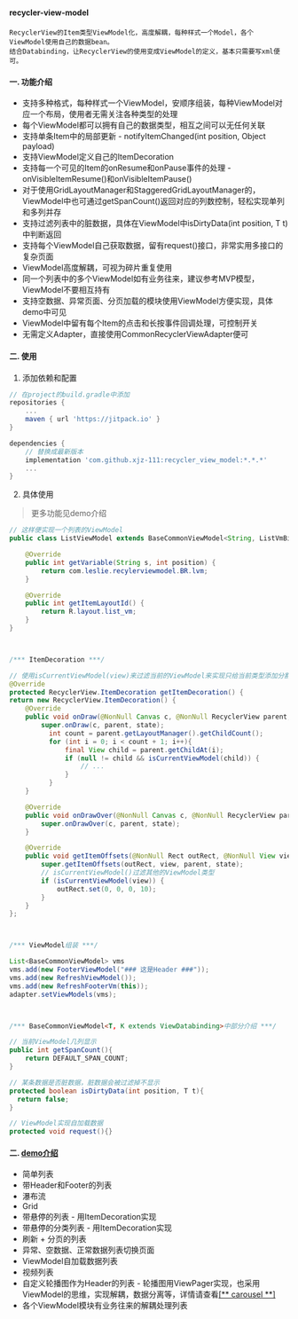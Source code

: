 #### recycler-view-model
```
RecyclerView的Item类型ViewModel化，高度解耦，每种样式一个Model，各个ViewModel使用自己的数据bean。
结合Databinding，让RecyclerView的使用变成ViewModel的定义，基本只需要写xml便可。
```
#### 一. 功能介绍
* 支持多种格式，每种样式一个ViewModel，安顺序组装，每种ViewModel对应一个布局，使用者无需关注各种类型的处理
* 每个ViewModel都可以拥有自己的数据类型，相互之间可以无任何关联
* 支持单条Item中的局部更新 - notifyItemChanged(int position, Object payload)
* 支持ViewModel定义自己的ItemDecoration
* 支持每一个可见的Item的onResume和onPause事件的处理 - onVisibleItemResume()和onVisibleItemPause()
* 对于使用GridLayoutManager和StaggeredGridLayoutManager的，ViewModel中也可通过getSpanCount()返回对应的列数控制，轻松实现单列和多列并存
* 支持过滤列表中的脏数据，具体在ViewModel中isDirtyData(int position, T t)中判断返回
* 支持每个ViewModel自己获取数据，留有request()接口，非常实用多接口的复杂页面
* ViewModel高度解耦，可视为碎片重复使用
* 同一个列表中的多个ViewModel如有业务往来，建议参考MVP模型，ViewModel不要相互持有
* 支持空数据、异常页面、分页加载的模块使用ViewModel方便实现，具体demo中可见
* ViewModel中留有每个Item的点击和长按事件回调处理，可控制开关
* 无需定义Adapter，直接使用CommonRecyclerViewAdapter便可

#### 二. 使用
1. 添加依赖和配置
``` gradle
// 在project的build.gradle中添加
repositories {
    ...
    maven { url 'https://jitpack.io' }
}

dependencies {
    // 替换成最新版本
    implementation 'com.github.xjz-111:recycler_view_model:*.*.*'
    ...
}
```
2. 具体使用
>更多功能见demo介绍
```java
// 这样便实现一个列表的ViewModel
public class ListViewModel extends BaseCommonViewModel<String, ListVmBinding> {

    @Override
    public int getVariable(String s, int position) {
        return com.leslie.recylerviewmodel.BR.lvm;
    }

    @Override
    public int getItemLayoutId() {
        return R.layout.list_vm;
    }
}



/*** ItemDecoration ***/

// 使用isCurrentViewModel(view)来过滤当前的ViewModel来实现只给当前类型添加分割线等处理
@Override
protected RecyclerView.ItemDecoration getItemDecoration() {
return new RecyclerView.ItemDecoration() {
    @Override
    public void onDraw(@NonNull Canvas c, @NonNull RecyclerView parent, @NonNull RecyclerView.State state) {
        super.onDraw(c, parent, state);
          int count = parent.getLayoutManager().getChildCount();
          for (int i = 0; i < count + 1; i++){
              final View child = parent.getChildAt(i);
              if (null != child && isCurrentViewModel(child)) {
                  // ...
              }
          }
    }

    @Override
    public void onDrawOver(@NonNull Canvas c, @NonNull RecyclerView parent, @NonNull RecyclerView.State state) {
        super.onDrawOver(c, parent, state);
    }

    @Override
    public void getItemOffsets(@NonNull Rect outRect, @NonNull View view, @NonNull RecyclerView parent, @NonNull RecyclerView.State state) {
        super.getItemOffsets(outRect, view, parent, state);
        // isCurrentViewModel()过滤其他的ViewModel类型
        if (isCurrentViewModel(view)) {
            outRect.set(0, 0, 0, 10);
        }
    }
};



/*** ViewModel组装 ***/

List<BaseCommonViewModel> vms
vms.add(new FooterViewModel("### 这是Header ###"));
vms.add(new RefreshViewModel());
vms.add(new RefreshFooterVm(this));
adapter.setViewModels(vms);   



/*** BaseCommonViewModel<T, K extends ViewDatabinding>中部分介绍 ***/

// 当前ViewModel几列显示
public int getSpanCount(){
    return DEFAULT_SPAN_COUNT;
}

// 某条数据是否脏数据，脏数据会被过滤掉不显示
protected boolean isDirtyData(int position, T t){
  return false;
}

// ViewModel实现自加载数据
protected void request(){}
```

#### 二. [demo介绍](https://github.com/xjz-111/recycler-view-model/tree/master/app)
* 简单列表
* 带Header和Footer的列表
* 瀑布流
* Grid
* 带悬停的列表 - 用ItemDecoration实现
* 带悬停的分类列表 - 用ItemDecoration实现
* 刷新 + 分页的列表
* 异常、空数据、正常数据列表切换页面
* ViewModel自加载数据列表
* 视频列表
* 自定义轮播图作为Header的列表 - 轮播图用ViewPager实现，也采用ViewModel的思维，实现解耦，数据分离等，详情请查看[[** carousel **]](https://github.com/xjz-111/carousel)
* 各个ViewModel模块有业务往来的解耦处理列表








